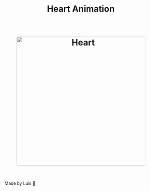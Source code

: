 
<h1 align="center"> Heart Animation </h1>
<br>	

<h1 align="center">
<img align-items="center" alt="Heart" src="https://github.com/luisccsjr/Heart/blob/master/assets/AnimationHeart.gif?raw=true" height="425" />
</h1>

<br>

Made by Luis 👋
